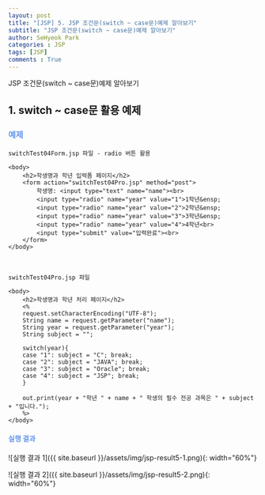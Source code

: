```yaml
---
layout: post
title: "[JSP] 5. JSP 조건문(switch ~ case문)예제 알아보기"
subtitle: "JSP 조건문(switch ~ case문)예제 알아보기"
author: SeHyeok Park
categories : JSP
tags: [JSP]
comments : True
---
```

<div id='preview' class='display-none'>
JSP 조건문(switch ~ case문)예제 알아보기
</div>

## 1. switch ~ case문 활용 예제

### <span style="color:cornflowerblue">예제</span>
`switchTest04Form.jsp 파일 - radio 버튼 활용`

```
<body>
	<h2>학생명과 학년 입력폼 페이지</h2>
	<form action="switchTest04Pro.jsp" method="post">
		학생명: <input type="text" name="name"><br>
		<input type="radio" name="year" value="1">1학년&ensp;
		<input type="radio" name="year" value="2">2학년&ensp;
		<input type="radio" name="year" value="3">3학년&ensp;
		<input type="radio" name="year" value="4">4학년<br>
		<input type="submit" value="입력완료"><br>
	</form>
</body>
```
<br>

`switchTest04Pro.jsp 파일`

```
<body>
	<h2>학생명과 학년 처리 페이지</h2>
	<%
	request.setCharacterEncoding("UTF-8");
	String name = request.getParameter("name");
	String year = request.getParameter("year");
	String subject = "";

	switch(year){
	case "1": subject = "C"; break;
	case "2": subject = "JAVA"; break;
	case "3": subject = "Oracle"; break;
	case "4": subject = "JSP"; break;
	}
	
	out.print(year + "학년 " + name + " 학생의 필수 전공 과목은 " + subject + "입니다.");
	%>
</body>
```

#### <span style="color:cornflowerblue">실행 결과</span>
![실행 결과 1]({{ site.baseurl }}/assets/img/jsp-result5-1.png){: width="60%"}

![실행 결과 2]({{ site.baseurl }}/assets/img/jsp-result5-2.png){: width="60%"}
